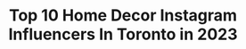---
title: Top 10 Home Decor Instagram Influencers In Toronto in 2023
description: >-
  Find top home decor Instagram influencers in Toronto in 2023. Most popular hashtags: #homedecor #toronto #torontoblogger #homedesign.
platform: Instagram
hits: 54
text_top: Analyze the top-rated Instagram accounts on inBeat.
text_bottom: Our platform has 54 Instagram influencers like this in Toronto, Canada for you to work with.
profiles:
  - username: "thebiginthesmall"
    fullname: >-
      The Big in the Small
    bio: >-
      👋🏻 I’m Seb! Welcome to my Bubble Imaginarium! 😊 For art marketing tips, follow me at @seb.duke 👇🏻 Shop art prints here!
    location: "Canada"
    followers: 77835
    engagement: 386
    commentsToLikes: 0.024851
    id: ck0w48amaxag60i19jngtk4t4
    verified: false
    hashtags: "#canadianart, #interiordesign, #colormehappy, #torontoblogger"
  - username: "toolste"
    fullname: >-
      Carpenter
    bio: >-
      Mike • Rough -> Finish • Carpenter 🔨
    location: "Canada"
    followers: 28358
    engagement: 45
    commentsToLikes: 0.034943
    id: ck5qctge5s8z50i11j390hj92
    verified: false
    hashtags: "#constructionworker, #excavator, #renovationproject, #houserenovation"
  - username: "torontoplant.girl"
    fullname: >-
      Julia
    bio: >-
      ⋐ Plant care tips and styling🌿✨ ⋐ Email for plant consultation services⬇️ ⋐ Let’s collab💚 📍Toronto, Canada #torontolovesplants to be featured
    location: "Canada"
    followers: 10377
    engagement: 1125
    commentsToLikes: 0.064770
    id: ck5zij1cvfsx50i14kkqce03u
    verified: false
    hashtags: "#helloplantlover, #torontoplants, #cozyhomeshots, #house"
  - username: "vishakha_sodha"
    fullname: >-
      Vishakha Sodha Khakhar
    bio: >-
      📍Canada 5ft short, I create blogs & podcasts! Shop @vishakha_closet Founding member @thenextgenartists Partnerships: connect@vishakhasodha.com
    location: "Canada"
    followers: 45477
    engagement: 173
    commentsToLikes: 0.340166
    id: ck5q4xd6uqlz90i11knuentpj
    verified: false
    hashtags: "#livingroom, #travelwithus, #canadagiveaway, #couplegoals"
  - username: "graciecarroll"
    fullname: >-
      Gracie Carroll
    bio: >-
      Toronto Gal ✌️ New Mom Owner & Editor @EditSeven 💻 Lover of 🛍️✈️💪🍷🍕 Sharing 👉 #LocalLove for small biz, 🌱 beauty, home cooking 🍴 and life with 👶🏻
    location: "Canada"
    followers: 20585
    engagement: 140
    commentsToLikes: 0.279406
    id: ck5c6edw659kz0i115m3ki1ab
    verified: false
    hashtags: "#shoplocal, #ad, #love, #toronto"
  - username: "future.design.homes"
    fullname: >-
      Future Design Homes Corp.
    bio: >-
      Designing And Creating The Most Unique Homes In Toronto, Canada 🇨🇦 ⭐️ Architecture & Design ⭐️ Remodeling ⭐️ New Build ⭐️ Real Estate & Investment
    location: "Canada"
    followers: 106124
    engagement: 221
    commentsToLikes: 0.013553
    id: ck8t6h1x4dluq0j78j6cti875
    verified: false
    hashtags: "#moderninterior, #interiordesign, #remodel, #renovations"
  - username: "featuredhomedecor"
    fullname: >-
      Home Decor/Interior design
    bio: >-
      Contact us for business inquiries Use #featuredhomedecor get featured on our page.
    location: "Canada"
    followers: 47528
    engagement: 153
    commentsToLikes: 0.023883
    id: ckaow7ixf7rh80i78w7h3r3bk
    verified: false
    hashtags: "#interiordesigner, #ukhomedecor, #luxurybedroom, #glamglam"
  - username: "genevivelaurenn"
    fullname: >-
      GENEVIVE NGO | TORONTO
    bio: >-
      I’m still genny from the block ✨⁣ #remakeambassador my visual moodboard, lifestyle & style diary 💌: genevive.ngo@hotmail.com
    location: "Canada"
    followers: 3352
    engagement: 2168
    commentsToLikes: 0.268713
    id: ckap5m9l5cat60i789ezhs1gp
    verified: false
    hashtags: "#interiorinspo, #homeinspo, #torontocondo, #oppositewall"
  - username: "chanlmarshl"
    fullname: >-
      ENERGY 👑
    bio: >-
      🍭She/Her 👑ENAJI QWEEN 👡BIG SOUND BARBIE 📍 Toronto, Ontario #partygirlseries
    location: "Canada"
    followers: 2288
    engagement: 1083
    commentsToLikes: 0.056749
    id: ck5hctc5ujv770i114dz7n18l
    verified: false
    hashtags: "#ink, #plants, #torontophotagraphy, #tattoosfornow"
  - username: "choudhurydib"
    fullname: >-
      Dibya | Fashion && Lifestyle
    bio: >-
      Fashion && Mamma Lifestyle I love cooking and eating healthy 📍Toronto, CA 🇨🇦 🇺🇸 🇮🇳 Collab: choudhurydibya@gmail.com Diwali Sweepstake 👇
    location: "Canada"
    followers: 25477
    engagement: 193
    commentsToLikes: 0.359829
    id: ck8tbjidovy1i0j78zwxaohqd
    verified: false
    hashtags: "#ltkfashion, #gifted, #homedecor, #ad"
---